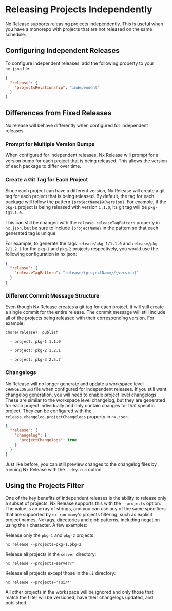 # Releasing Projects Independently

Nx Release supports releasing projects independently. This is useful when you have a monorepo with projects that are not released on the same schedule.

## Configuring Independent Releases

To configure independent releases, add the following property to your `nx.json` file:

```nx.json
{
  "release": {
    "projectsRelationship": "independent"
  }
}
```

## Differences from Fixed Releases

Nx release will behave differently when configured for independent releases.

### Prompt for Multiple Version Bumps

When configured for independent releases, Nx Release will prompt for a version bump for each project that is being released. This allows the version of each package to differ over time.

### Create a Git Tag for Each Project

Since each project can have a different version, Nx Release will create a git tag for each project that is being released. By default, the tag for each package will follow the pattern `{projectName}@{version}`. For example, if the `pkg-1` project is being released with version `1.1.0`, its git tag will be `pkg-1@1.1.0`.

This can still be changed with the `release.releaseTagPattern` property in `nx.json`, but be sure to include `{projectName}` in the pattern so that each generated tag is unique.

For example, to generate the tags `release/pkg-1/1.1.0` and `release/pkg-2/1.2.1` for the `pkg-1` and `pkg-2` projects respectively, you would use the following configuration in nx.json:

```json nx.json
{
  "release": {
    "releaseTagPattern": "release/{projectName}/{version}"
  }
}
```

### Different Commit Message Structure

Even though Nx Release creates a git tag for each project, it will still create a single commit for the entire release. The commit message will still include all of the projects being released with their corresponding version. For example:

```
chore(release): publish

  - project: pkg-1 1.1.0

  - project: pkg-2 1.2.1

  - project: pkg-3 2.5.7
```

### Changelogs

Nx Release will no longer generate and update a workspace level `CHANGELOG.md` file when configured for independent releases. If you still want changelog generation, you will need to enable project level changelogs. These are similar to the workspace level changelog, but they are generated for each project individually and only contain changes for that specific project. They can be configured with the `release.changelog.projectChangelogs` property in `nx.json`.

```json nx.json
{
  "release": {
    "changelog": {
      "projectChangelogs": true
    }
  }
}
```

Just like before, you can still preview changes to the changelog files by running Nx Release with the `--dry-run` option.

## Using the Projects Filter

One of the key benefits of independent releases is the ability to release only a subset of projects. Nx Release supports this with the `--projects` option. The value is an array of strings, and you can use any of the same specifiers that are supported by `nx run-many`'s projects filtering, such as explicit project names, Nx tags, directories and glob patterns, including negation using the `!` character. A few examples:

Release only the `pkg-1` and `pkg-2` projects:

```shell
nx release --projects=pkg-1,pkg-2
```

Release all projects in the `server` directory:

```shell
nx release --projects=server/*
```

Release all projects except those in the `ui` directory:

```shell
nx release --projects='!ui/*'
```

All other projects in the workspace will be ignored and only those that match the filter will be versioned, have their changelogs updated, and published.
